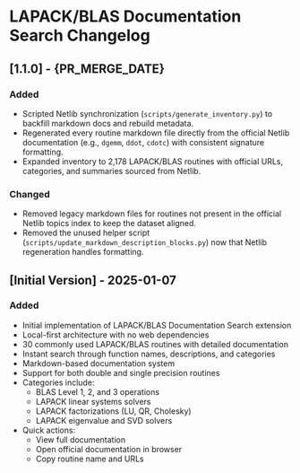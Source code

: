 # LAPACK/BLAS Documentation Search Changelog

## [1.1.0] - {PR_MERGE_DATE}

### Added
- Scripted Netlib synchronization (`scripts/generate_inventory.py`) to backfill markdown docs and rebuild metadata.
- Regenerated every routine markdown file directly from the official Netlib documentation (e.g., `dgemm`, `ddot`, `cdotc`) with consistent signature formatting.
- Expanded inventory to 2,178 LAPACK/BLAS routines with official URLs, categories, and summaries sourced from Netlib.

### Changed
- Removed legacy markdown files for routines not present in the official Netlib topics index to keep the dataset aligned.
- Removed the unused helper script (`scripts/update_markdown_description_blocks.py`) now that Netlib regeneration handles formatting.

## [Initial Version] - 2025-01-07

### Added
- Initial implementation of LAPACK/BLAS Documentation Search extension
- Local-first architecture with no web dependencies
- 30 commonly used LAPACK/BLAS routines with detailed documentation
- Instant search through function names, descriptions, and categories
- Markdown-based documentation system
- Support for both double and single precision routines
- Categories include:
  - BLAS Level 1, 2, and 3 operations
  - LAPACK linear systems solvers
  - LAPACK factorizations (LU, QR, Cholesky)
  - LAPACK eigenvalue and SVD solvers
- Quick actions:
  - View full documentation
  - Open official documentation in browser
  - Copy routine name and URLs
